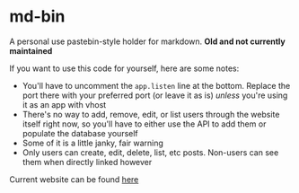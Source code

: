 # md-bin

A personal use pastebin-style holder for markdown. **Old and not currently maintained**

If you want to use this code for yourself, here are some notes:
- You'll have to uncomment the `app.listen` line at the bottom. Replace the port there with your preferred port (or leave it as is) *unless* you're using it as an app with vhost
- There's no way to add, remove, edit, or list users through the website itself right now, so you'll have to either use the API to add them or populate the database yourself
- Some of it is a little janky, fair warning
- Only users can create, edit, delete, list, etc posts. Non-users can see them when directly linked however

Current website can be found [here](https://md.greysdawn.tk)
